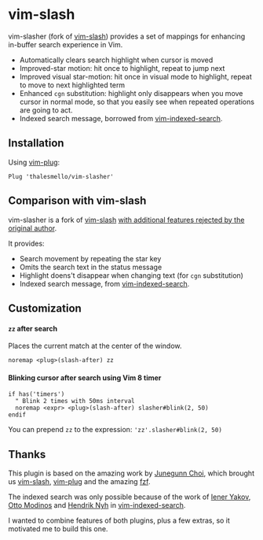 vim-slash
=========

vim-slasher (fork of [vim-slash][vim-slash]) provides a set of mappings for enhancing
in-buffer search experience in Vim.

- Automatically clears search highlight when cursor is moved
- Improved-star motion: hit once to highlight, repeat to jump next
- Improved visual star-motion: hit once in visual mode to highlight, repeat to
  move to next highlighted term
- Enhanced `cgn` substitution: highlight only disappears when you move cursor
  in normal mode, so that you easily see when repeated operations are going to
  act.
- Indexed search message, borrowed from [vim-indexed-search].

Installation
------------

Using [vim-plug](https://github.com/junegunn/vim-plug):

```vim
Plug 'thalesmello/vim-slasher'
```

Comparison with vim-slash
---------------------------

vim-slasher is a fork of [vim-slash][vim-slash] [with additional features rejected by the original author][rejected-features].

It provides:

- Search movement by repeating the star key
- Omits the search text in the status message
- Highlight doens't disappear when changing text (for `cgn` substitution)
- Indexed search message, from [vim-indexed-search].

Customization
-------------

#### `zz` after search

Places the current match at the center of the window.

```vim
noremap <plug>(slash-after) zz
```

#### Blinking cursor after search using Vim 8 timer

```vim
if has('timers')
  " Blink 2 times with 50ms interval
  noremap <expr> <plug>(slash-after) slasher#blink(2, 50)
endif
```

You can prepend `zz` to the expression: `'zz'.slasher#blink(2, 50)`

Thanks
------

This plugin is based on the amazing work by [Junegunn Choi](https://github.com/junegunn), which brought us
[vim-slash][vim-slash], [vim-plug][vim-plug] and the amazing [fzf][fzf].

The indexed search was only possible because of the work of [Iener Yakov][iener], [Otto Modinos][otto] and [Hendrik Nyh][hendrik] in [vim-indexed-search][vim-indexed-search].

I wanted to combine features of both plugins, plus a few extras, so it motivated me to build this one.

[vim-slash]: https://github.com/junegunn/vim-slash
[rejected-features]: https://github.com/junegunn/vim-slash/pull/
[vim-plug]: https://github.com/junegunn/vim-plug
[fzf]: https://github.com/junegunn/fzf
[otto]: https://github.com/otommod
[iener]: https://vim.sourceforge.io/account/profile.php?user_id=2342
[hendrik]: https://github.com/henrik/
[vim-indexed-search]: https://github.com/henrik/vim-indexed-search

